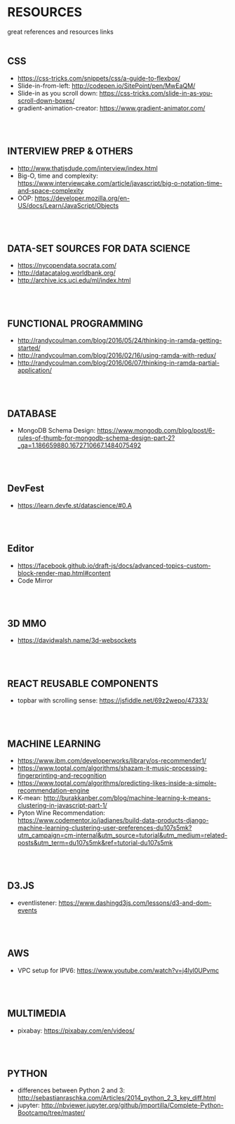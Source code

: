 # RESOURCES
great references and resources links
<br/>
<br/>

## CSS
* https://css-tricks.com/snippets/css/a-guide-to-flexbox/
* Slide-in-from-left: http://codepen.io/SitePoint/pen/MwEaQM/
* Slide-in as you scroll down: https://css-tricks.com/slide-in-as-you-scroll-down-boxes/
* gradient-animation-creator: https://www.gradient-animator.com/
<br/>
<br/>

## INTERVIEW PREP & OTHERS
* http://www.thatjsdude.com/interview/index.html
* Big-O, time and complexity: https://www.interviewcake.com/article/javascript/big-o-notation-time-and-space-complexity
* OOP: https://developer.mozilla.org/en-US/docs/Learn/JavaScript/Objects
<br/>
<br/>

## DATA-SET SOURCES FOR DATA SCIENCE
* https://nycopendata.socrata.com/
* http://datacatalog.worldbank.org/
* http://archive.ics.uci.edu/ml/index.html
<br/>
<br/>

## FUNCTIONAL PROGRAMMING
* http://randycoulman.com/blog/2016/05/24/thinking-in-ramda-getting-started/
* http://randycoulman.com/blog/2016/02/16/using-ramda-with-redux/
* http://randycoulman.com/blog/2016/06/07/thinking-in-ramda-partial-application/
<br/>
<br/>

## DATABASE
* MongoDB Schema Design: https://www.mongodb.com/blog/post/6-rules-of-thumb-for-mongodb-schema-design-part-2?_ga=1.186659880.1672710667.1484075492
<br/>
<br/>

## DevFest
* https://learn.devfe.st/datascience/#0.A
<br/>
<br/>

## Editor
* https://facebook.github.io/draft-js/docs/advanced-topics-custom-block-render-map.html#content
* Code Mirror
<br/>
<br/>

## 3D MMO
* https://davidwalsh.name/3d-websockets
<br/>
<br/>

## REACT REUSABLE COMPONENTS
* topbar with scrolling sense: https://jsfiddle.net/69z2wepo/47333/
<br/>
<br/>

## MACHINE LEARNING
* https://www.ibm.com/developerworks/library/os-recommender1/
* https://www.toptal.com/algorithms/shazam-it-music-processing-fingerprinting-and-recognition
* https://www.toptal.com/algorithms/predicting-likes-inside-a-simple-recommendation-engine
* K-mean: http://burakkanber.com/blog/machine-learning-k-means-clustering-in-javascript-part-1/
* Pyton Wine Recommendation: https://www.codementor.io/jadianes/build-data-products-django-machine-learning-clustering-user-preferences-du107s5mk?utm_campaign=cm-internal&utm_source=tutorial&utm_medium=related-posts&utm_term=du107s5mk&ref=tutorial-du107s5mk
<br/>
<br/>

## D3.JS
* eventlistener: https://www.dashingd3js.com/lessons/d3-and-dom-events
<br/>
<br/>

## AWS
* VPC setup for IPV6: https://www.youtube.com/watch?v=j4lyl0UPvmc
<br/>
<br/>

## MULTIMEDIA
* pixabay: https://pixabay.com/en/videos/
<br/>
<br/>

## PYTHON
* differences between Python 2 and 3: http://sebastianraschka.com/Articles/2014_python_2_3_key_diff.html
* jupyter: http://nbviewer.jupyter.org/github/jmportilla/Complete-Python-Bootcamp/tree/master/
<br/>
<br/>

